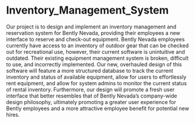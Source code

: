 # Inventory_Management_System
 Our project is to design and implement an inventory management and reservation system for Bently Nevada, providing their employees a new interface to reserve and check-out equipment.
 Bently Nevada employees currently have access to an inventory of outdoor gear that can be checked out for recreational use, however, their current software is unintuitive and outdated. Their existing equipment management system is broken, difficult to use, and incorrectly implemented. Our new, overhauled design of this software will feature a more structured database to track the current inventory and status of available equipment, allow for users to effortlessly rent equipment, and allow for system admins to monitor the current status of rental inventory. Furthermore, our design will promote a fresh user interface that better resembles that of Bently Nevada’s company-wide design philosophy, ultimately promoting a greater user experience for Bently employees and a more attractive employee benefit for potential new hires. 
